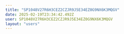 ```yaml
---
title: "SP1048V27R6H3CEZ2CZJR9J5E34EZ0G9NX6K3MQGV"
date: 2025-02-19T23:34:42.492Z
user: SP1048V27R6H3CEZ2CZJR9J5E34EZ0G9NX6K3MQGV
layout: "users"
---
```

    